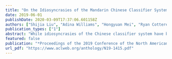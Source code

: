 ```yaml
---
title: "On the Idiosyncrasies of the Mandarin Chinese Classifier System"
date: 2019-06-01
publishDate: 2020-03-09T17:37:06.601158Z
authors: ["Shijia Liu", "Adina Williams", "Hongyuan Mei", "Ryan Cotterell"]
publication_types: ["1"]
abstract: "While idiosyncrasies of the Chinese classifier system have been a richly studied topic among linguists (Adams and Conklin, 1973; Erbaugh, 1986; Lakoff, 1986), not much work has been done to quantify them with statistical methods. In this paper, we introduce an information-theoretic approach to measuring idiosyncrasy; we examine how much the uncertainty in Mandarin Chinese classifiers can be reduced by knowing semantic information about the nouns that the classifiers modify. Using the empirical distribution of classifiers from the parsed Chinese Gigaword corpus (Graff et al., 2005), we compute the mutual information (in bits) between the distribution over classifiers and distributions over other linguistic quantities. We investigate whether semantic classes of nouns and adjectives differ in how much they reduce uncertainty in classifier choice, and find that it is not fully idiosyncratic; while there are no obvious trends for the majority of semantic classes, shape nouns reduce uncertainty in classifier choice the most."
featured: false
publication: "*Proceedings of the 2019 Conference of the North American Chapter of the Association for Computational Linguistics: Human Language Technologies*"
url_pdf: "https://www.aclweb.org/anthology/N19-1415.pdf"
---
```


